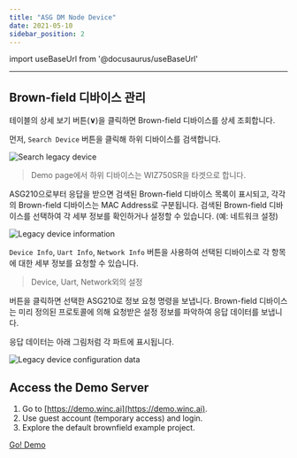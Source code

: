 ```yaml
---
title: "ASG DM Node Device"
date: 2021-05-10
sidebar_position: 2
---
```


import useBaseUrl from '@docusaurus/useBaseUrl'



----

## **Brown-field 디바이스 관리**

테이블의 상세 보기 버튼(**∨**)을 클릭하면 Brown-field 디바이스를 상세 조회합니다.

먼저, `Search Device` 버튼을 클릭해 하위 디바이스를 검색합니다.

![Search legacy device](https://paper-attachments.dropbox.com/s_6B416B4379E3C4034F7587B155C6F6BEFE698D1D76F13665776365B9EF449879_1599799798446_image.png)



> Demo page에서 하위 디바이스는 WIZ750SR을 타겟으로 합니다.

ASG210으로부터 응답을 받으면 검색된 Brown-field 디바이스 목록이 표시되고, 각각의 Brown-field 디바이스는 MAC Address로 구분됩니다.
검색된 Brown-field 디바이스를 선택하여 각 세부 정보를 확인하거나 설정할 수 있습니다. (예: 네트워크 설정)


![Legacy device information](https://paper-attachments.dropbox.com/s_6B416B4379E3C4034F7587B155C6F6BEFE698D1D76F13665776365B9EF449879_1599801516218_image.png)


`Device Info`, `Uart Info`, `Network Info` 버튼을 사용하여 선택된 디바이스로 각 항목에 대한 세부 정보를 요청할 수 있습니다.


> Device, Uart, Network외의 설정

버튼을 클릭하면 선택한 ASG210로 정보 요청 명령을 보냅니다. Brown-field 디바이스는 미리 정의된 프로토콜에 의해 요청받은 설정 정보를 파악하여 응답 데이터를 보냅니다.

응답 데이터는 아래 그림처럼 각 파트에 표시됩니다.


![Legacy device configuration data](https://paper-attachments.dropbox.com/s_6B416B4379E3C4034F7587B155C6F6BEFE698D1D76F13665776365B9EF449879_1599802356391_image.png)



## Access the Demo Server

1. Go to [https://demo.winc.ai](https://demo.winc.ai).
2. Use guest account (temporary access) and login.
3. Explore the default brownfield example project.

<a class="btn btn-success" href="https://demo.winc.ai" data-toggle="tooltip" data-placement="top" title="WIZnet PaaS Demo Site"><span class="h3">Go! Demo</span></a>



